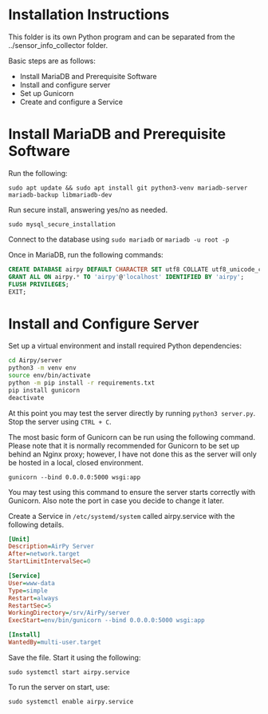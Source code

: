 # Installation Instructions

This folder is its own Python program and can be separated from the ../sensor_info_collector folder.

Basic steps are as follows:
- Install MariaDB and Prerequisite Software
- Install and configure server
- Set up Gunicorn
- Create and configure a Service

# Install MariaDB and Prerequisite Software

Run the following:

`sudo apt update && sudo apt install git python3-venv mariadb-server mariadb-backup libmariadb-dev`

Run secure install, answering yes/no as needed.

`sudo mysql_secure_installation`

Connect to the database using `sudo mariadb` or `mariadb -u root -p`

Once in MariaDB, run the following commands:

```sql
CREATE DATABASE airpy DEFAULT CHARACTER SET utf8 COLLATE utf8_unicode_ci;
GRANT ALL ON airpy.* TO 'airpy'@'localhost' IDENTIFIED BY 'airpy';
FLUSH PRIVILEGES;
EXIT;
```

# Install and Configure Server

Set up a virtual environment and install required Python dependencies:

```sh
cd Airpy/server
python3 -m venv env
source env/bin/activate
python -m pip install -r requirements.txt
pip install gunicorn
deactivate
```

At this point you may test the server directly by running `python3 server.py`. Stop the server using `CTRL + C`.

The most basic form of Gunicorn can be run using the following command. Please note that it is normally recommended for Gunicorn to be set up behind an Nginx proxy; however, I have not done this as the server will only be hosted in a local, closed environment.

`gunicorn --bind 0.0.0.0:5000 wsgi:app`

You may test using this command to ensure the server starts correctly with Gunicorn. Also note the port in case you decide to change it later.

Create a Service in `/etc/systemd/system` called airpy.service with the following details.

```ini
[Unit]
Description=AirPy Server
After=network.target
StartLimitIntervalSec=0

[Service]
User=www-data
Type=simple
Restart=always
RestartSec=5
WorkingDirectory=/srv/AirPy/server
ExecStart=env/bin/gunicorn --bind 0.0.0.0:5000 wsgi:app

[Install]
WantedBy=multi-user.target

```

Save the file. Start it using the following:

`sudo systemctl start airpy.service`

To run the server on start, use:

`sudo systemctl enable airpy.service`